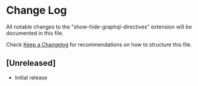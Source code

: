 # Change Log

All notable changes to the "show-hide-graphql-directives" extension will be documented in this file.

Check [Keep a Changelog](http://keepachangelog.com/) for recommendations on how to structure this file.

## [Unreleased]

- Initial release